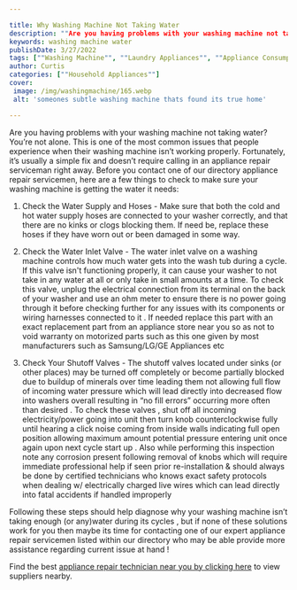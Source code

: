 ```yaml
---

title: Why Washing Machine Not Taking Water
description: ""Are you having problems with your washing machine not taking water? You’re not alone. This is one of the most common issues that p...learn about it in this post""
keywords: washing machine water
publishDate: 3/27/2022
tags: [""Washing Machine"", ""Laundry Appliances"", ""Appliance Consumption"", ""Clean Appliance""]
author: Curtis
categories: [""Household Appliances""]
cover: 
 image: /img/washingmachine/165.webp
 alt: 'someones subtle washing machine thats found its true home'

---
```


Are you having problems with your washing machine not taking water? You’re not alone. This is one of the most common issues that people experience when their washing machine isn’t working properly. Fortunately, it’s usually a simple fix and doesn’t require calling in an appliance repair serviceman right away. Before you contact one of our directory appliance repair servicemen, here are a few things to check to make sure your washing machine is getting the water it needs:

1. Check the Water Supply and Hoses - Make sure that both the cold and hot water supply hoses are connected to your washer correctly, and that there are no kinks or clogs blocking them. If need be, replace these hoses if they have worn out or been damaged in some way. 

2. Check the Water Inlet Valve - The water inlet valve on a washing machine controls how much water gets into the wash tub during a cycle. If this valve isn't functioning properly, it can cause your washer to not take in any water at all or only take in small amounts at a time. To check this valve, unplug the electrical connection from its terminal on the back of your washer and use an ohm meter to ensure there is no power going through it before checking further for any issues with its components or wiring harnesses connected to it . If needed replace this part with an exact replacement part from an appliance store near you so as not to void warranty on motorized parts such as this one given by most manufacturers such as Samsung/LG/GE Appliances etc 
	 
3. Check Your Shutoff Valves - The shutoff valves located under sinks (or other places) may be turned off completely or become partially blocked due to buildup of minerals over time leading them not allowing full flow of incoming water pressure which will lead directly into decreased flow into washers overall resulting in “no fill errors” occurring more often than desired . To check these valves , shut off all incoming electricity/power going into unit then turn knob counterclockwise fully until hearing a click noise coming from inside walls indicating full open position allowing maximum amount potential pressure entering unit once again upon next cycle start up . Also while performing this inspection note any corrosion present following removal of knobs which will require immediate professional help if seen prior re-installation & should always be done by certified technicians who knows exact safety protocols when dealing w/ electrically charged live wires which can lead directly into fatal accidents if handled improperly 

Following these steps should help diagnose why your washing machine isn’t taking enough (or any)water during its cycles , but if none of these solutions work for you then maybe its time for contacting one of our expert appliance repair servicemen listed within our directory who may be able provide more assistance regarding current issue at hand !

Find the best <a href="/pages/appliance-repair-technicians/">appliance repair technician near you by clicking here</a> to view suppliers nearby.

